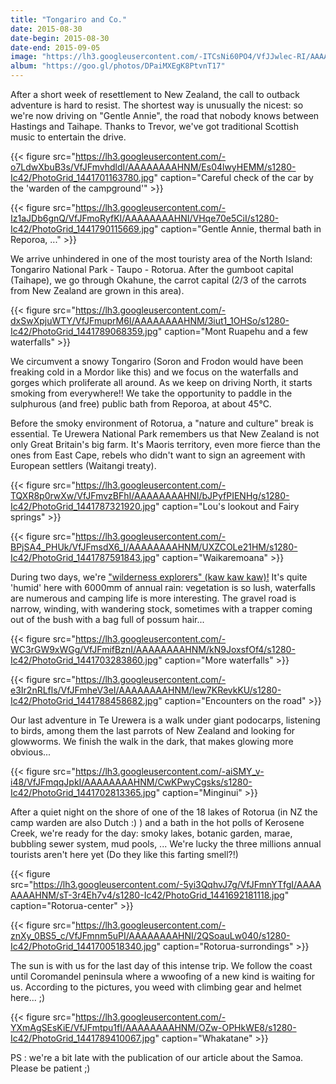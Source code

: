 ```yaml
---
title: "Tongariro and Co."
date: 2015-08-30
date-begin: 2015-08-30
date-end: 2015-09-05
image: "https://lh3.googleusercontent.com/-ITCsNi60PO4/VfJJwlec-RI/AAAAAAAAHOQ/DYWv_SD2AmY/s1280-Ic42/IMG_6383.JPG"
album: "https://goo.gl/photos/DPaiMXEgK8PtvnT17"
---
```


After a short week of resettlement to New Zealand, the call to outback adventure is hard to resist. The shortest way is unusually the nicest: so we're now driving on "Gentle Annie", the road that nobody knows between Hastings and Taihape. Thanks to Trevor, we've got traditional Scottish music to entertain the drive.

{{< figure src="https://lh3.googleusercontent.com/-o7LdwXbuB3s/VfJFmvhdldI/AAAAAAAAHNM/Es04lwyHEMM/s1280-Ic42/PhotoGrid_1441701163780.jpg" caption="Careful check of the car by the 'warden of the campground'" >}}

{{< figure src="https://lh3.googleusercontent.com/-Iz1aJDb6gnQ/VfJFmoRyfKI/AAAAAAAAHNI/VHqe70e5CiI/s1280-Ic42/PhotoGrid_1441790115669.jpg" caption="Gentle Annie, thermal bath in Reporoa, ..." >}}

We arrive unhindered in one of the most touristy area of the North Island: Tongariro National Park - Taupo - Rotorua. After the gumboot capital (Taihape), we go through Okahune, the carrot capital (2/3 of the carrots from New Zealand are grown in this area). 

{{< figure src="https://lh3.googleusercontent.com/-dxSwXpjuWTY/VfJFmuprM6I/AAAAAAAAHNM/3iut1_1OHSo/s1280-Ic42/PhotoGrid_1441789068359.jpg" caption="Mont Ruapehu and a few waterfalls" >}}

We circumvent a snowy Tongariro (Soron and Frodon would have been freaking cold in a Mordor like this) and we focus on the waterfalls and gorges which proliferate all around. As we keep on driving North, it starts smoking from everywhere!! We take the opportunity to paddle in the sulphurous (and free) public bath from Reporoa, at about 45°C.

Before the smoky environment of Rotorua, a "nature and culture" break is essential. Te Urewera National Park remembers us that New Zealand is not only Great Britain's big farm. It's Maoris territory, even more fierce than the ones from East Cape, rebels who didn't want to sign an agreement with European settlers (Waitangi treaty).

{{< figure src="https://lh3.googleusercontent.com/-TQXR8p0rwXw/VfJFmvzBFhI/AAAAAAAAHNI/bJPyfPIENHg/s1280-Ic42/PhotoGrid_1441787321920.jpg" caption="Lou's lookout and Fairy springs" >}}

{{< figure src="https://lh3.googleusercontent.com/-BPjSA4_PHUk/VfJFmsdX6_I/AAAAAAAAHNM/UXZCOLe21HM/s1280-Ic42/PhotoGrid_1441787591843.jpg" caption="Waikaremoana" >}}

During two days, we're ["wilderness explorers" (kaw kaw kaw)!](https://youtu.be/Wc_kQsNzu7M) It's quite 'humid' here with 6000mm of annual rain: vegetation is so lush, waterfalls are numerous and camping life is more interesting. The gravel road is narrow, winding, with wandering stock, sometimes with a trapper coming out of the bush with a bag full of possum hair...

{{< figure src="https://lh3.googleusercontent.com/-WC3rGW9xWGg/VfJFmifBznI/AAAAAAAAHNM/kN9JoxsfOf4/s1280-Ic42/PhotoGrid_1441703283860.jpg" caption="More waterfalls" >}}

{{< figure src="https://lh3.googleusercontent.com/-e3Ir2nRLfls/VfJFmheV3eI/AAAAAAAAHNM/Iew7KRevkKU/s1280-Ic42/PhotoGrid_1441788458682.jpg" caption="Encounters on the road" >}}

Our last adventure in Te Urewera is a walk under giant podocarps, listening to birds, among them the last parrots of New Zealand and looking for glowworms. We finish the walk in the dark, that makes glowing more obvious...

{{< figure src="https://lh3.googleusercontent.com/-aiSMY_v-i48/VfJFmqqJpkI/AAAAAAAAHNM/CwKPwyCgsks/s1280-Ic42/PhotoGrid_1441702813365.jpg" caption="Minginui" >}}

After a quiet night on the shore of one of the 18 lakes of Rotorua (in NZ the camp warden are also Dutch :) ) and a bath in the hot polls of Kerosene Creek, we're ready for the day: smoky lakes, botanic garden, marae, bubbling sewer system, mud pools, ... We're lucky the three millions annual tourists aren't here yet (Do they like this farting smell?!)

{{< figure src="https://lh3.googleusercontent.com/-5yi3QqhvJ7g/VfJFmnYTfgI/AAAAAAAAHNM/sT-3r4Eh7v4/s1280-Ic42/PhotoGrid_1441692181118.jpg" caption="Rotorua-center" >}}

{{< figure src="https://lh3.googleusercontent.com/-znXy_0BS5_c/VfJFmnm5uPI/AAAAAAAAHNI/2QSoauLw040/s1280-Ic42/PhotoGrid_1441700518340.jpg" caption="Rotorua-surrondings" >}}

The sun is with us for the last day of this intense trip. We follow the coast until Coromandel peninsula where a wwoofing of a new kind is waiting for us. According to the pictures, you weed with climbing gear and helmet here... ;)

{{< figure src="https://lh3.googleusercontent.com/-YXmAgSEsKiE/VfJFmtpu1fI/AAAAAAAAHNM/OZw-OPHkWE8/s1280-Ic42/PhotoGrid_1441789410067.jpg" caption="Whakatane" >}}

PS : we're a bit late with the publication of our article about the Samoa. Please be patient ;)

